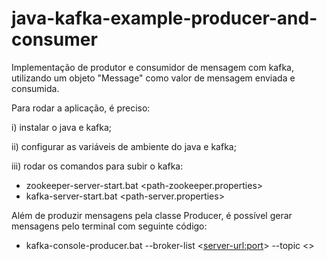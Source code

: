# java-kafka-example-producer-and-consumer

Implementação de produtor e consumidor de mensagem com kafka, utilizando um objeto "Message" como valor de mensagem enviada e consumida.

Para rodar a aplicação, é preciso:

i) instalar o java e kafka;

ii) configurar as variáveis de ambiente do java e kafka;

iii) rodar os comandos para subir o kafka:
  - zookeeper-server-start.bat <path-zookeeper.properties>
  - kafka-server-start.bat <path-server.properties>
  
Além de produzir mensagens pela classe Producer, é possível gerar mensagens pelo terminal com seguinte código:
  - kafka-console-producer.bat --broker-list <<server-url:port>> --topic <<topic-name>>
